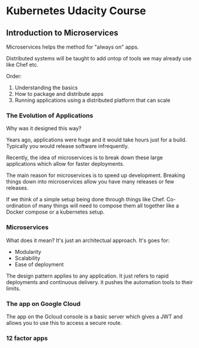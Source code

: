 # Kubernetes Udacity Course

## Introduction to Microservices

Microservices helps the method for "always on" apps.

Distributed systems will be taught to add ontop of tools we may already use like Chef etc.

Order:

1. Understanding the basics
2. How to package and distribute apps
3. Running applications using a distributed platform that can scale

### The Evolution of Applications

Why was it designed this way?

Years ago, applications were huge and it would take hours just for a build. Typically you would release software infrequently.

Recently, the idea of microservices is to break down these large applications which allow for faster deployments.

The main reason for microservices is to speed up development. Breaking things down into microservices allow you have many releases or few releases.

If we think of a simple setup being done through things like Chef. Co-ordination of many things will need to compose them all together like a Docker compose or a kubernetes setup.

### Microservices

What does it mean? It's just an architectual approach. It's goes for:
- Modularity
- Scalability
- Ease of deployment

The design pattern applies to any application. It just refers to rapid deployments and continuous delivery. it pushes the automation tools to their limits.

### The app on Google Cloud

The app on the Gcloud console is a basic server which gives a JWT and allows you to use this to access a secure route.

### 12 factor apps
